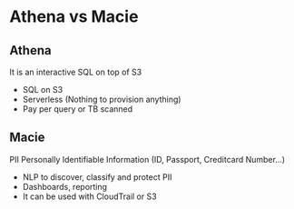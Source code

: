 # Athena vs Macie

## Athena

It is an interactive SQL on top of S3

* SQL on S3
* Serverless (Nothing to provision anything)
* Pay per query or TB scanned

## Macie

PII Personally Identifiable Information (ID, Passport, Creditcard Number...)

* NLP to discover, classify and protect PII
* Dashboards, reporting
* It can be used with CloudTrail or S3
